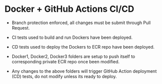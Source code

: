 # Docker + GitHub Actions CI/CD

 - Branch protection enforced, all changes must be submit through Pull Request. 

 - CI tests used to build and run Dockers have been deployed.
 
 - CD tests used to deploy the Dockers to ECR repo have been deployed.

 - Docker1, Docker2, Docker3 folders are setup to push itself to corresponding private ECR repo once been modified.
 
 - Any changes to the above folders will trigger GitHub Action deployment (CD) tests, do not modify unless its ready to deploy.

